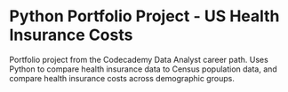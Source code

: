 # Python Portfolio Project - US Health Insurance Costs

Portfolio project from the Codecademy Data Analyst career path. Uses Python to compare health insurance data to Census population data, and compare health insurance costs across demographic groups.
